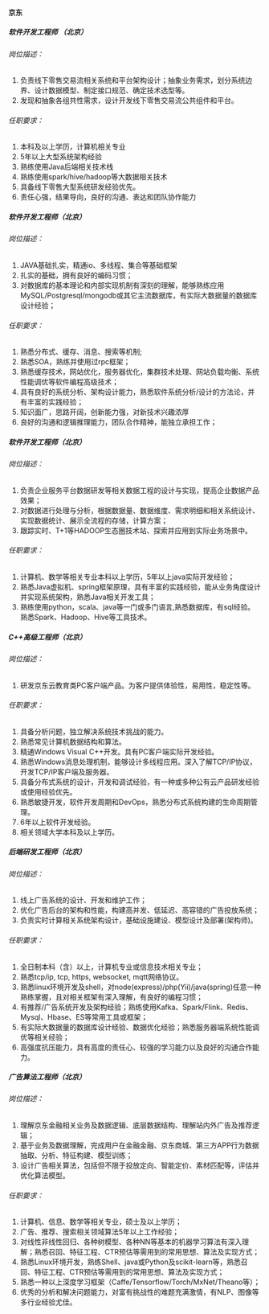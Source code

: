 
#### 京东

##### 软件开发工程师 （北京）

###### 岗位描述：
1. 负责线下零售交易流相关系统和平台架构设计；抽象业务需求，划分系统边界、设计数据模型、制定接口规范、确定技术选型等。
2. 发现和抽象各组共性需求，设计开发线下零售交易流公共组件和平台。

###### 任职要求：
1. 本科及以上学历，计算机相关专业
2. 5年以上大型系统架构经验
3. 熟练使用Java后端相关技术栈
4. 熟练使用spark/hive/hadoop等大数据相关技术
5. 具备线下零售大型系统研发经验优先。
6. 责任心强，结果导向，良好的沟通、表达和团队协作能力



##### 软件开发工程师（北京）

###### 岗位描述：
1. JAVA基础扎实，精通io、多线程、集合等基础框架
2. 扎实的基础，拥有良好的编码习惯；
3. 对数据库的基本理论和内部实现机制有深刻的理解，能够熟练应用MySQL/Postgresql/mongodb或其它主流数据库，有实际大数据量的数据库设计经验；

###### 任职要求：
1. 熟悉分布式、缓存、消息、搜索等机制;
2. 熟悉SOA，熟练并使用过rpc框架；
3. 熟悉缓存技术，网站优化，服务器优化，集群技术处理、网站负载均衡、系统性能调优等软件编程高级技术；
4. 具有良好的系统分析、架构设计能力，熟悉软件系统分析/设计的方法论，并有丰富的实践经验；
5. 知识面广，思路开阔，创新能力强，对新技术兴趣浓厚
6. 良好的沟通和逻辑推理能力，团队合作精神，能独立承担工作；



##### 软件开发工程师（北京）

###### 岗位描述：
1. 负责企业服务平台数据研发等相关数据工程的设计与实现，提高企业数据产品效果；
2. 对数据进行处理与分析，根据数据量、数据维度、需求明细和相关系统设计、实现数据统计、展示全流程的存储，计算方案；
3. 跟踪实时、T+1等HADOOP生态圈技术站、探索并应用到实际业务场景中。

###### 任职要求：
1. 计算机、数学等相关专业本科以上学历，5年以上java实际开发经验；
2. 熟悉Java虚拟机、spring框架原理，具有丰富的实践经验，能从业务角度设计并实现系统架构，熟悉Java相关开发工具；
3. 熟练使用python，scala、java等一门或多门语言,熟悉数据库，有sql经验。熟悉Spark、Hadoop、Hive等工具技术。



##### C++高级工程师（北京）

###### 岗位描述：
1. 研发京东云教育类PC客户端产品。为客户提供体验性，易用性，稳定性等。

###### 任职要求：

1. 具备分析问题，独立解决系统技术挑战的能力。
2. 熟悉常见计算机数据结构和算法。
3. 精通Windows Visual C++开发。具有PC客户端实际开发经验。
4. 熟悉Windows消息处理机制，能够设计多线程应用。深入了解TCP/IP协议，开发TCP/IP客户端及服务器。
5. 具备分布式系统的设计，开发和调试经验，有一种或多种公有云产品研发经验或使用经验优先。
6. 熟悉敏捷开发，软件开发周期和DevOps，熟悉分布式系统构建的生命周期管理。
7. 6年以上软件开发经验。
8. 相关领域大学本科及以上学历。


##### 后端研发工程师（北京）

###### 岗位描述：
1. 线上广告系统的设计、开发和维护工作；
2. 优化广告后台的架构和性能，构建高并发、低延迟、高容错的广告投放系统；
3. 负责实时计算相关系统架构设计，基础设施建设、模型设计及部署(架构师)。

###### 任职要求：
1. 全日制本科（含）以上，计算机专业或信息技术相关专业；
2. 熟悉tcp/ip, tcp, https, websocket, mqtt网络协议。
3. 熟悉linux环境开发及shell，对node(express)/php(Yii)/java(spring)任意一种熟练掌握，且对相关框架有深入理解，有良好的编程习惯；
4. 有推荐/广告系统开发及架构经验；熟练使用Kafka、Spark/Flink、Redis、Mysql、Hbase、ES等常用工具或框架；
5. 有实际大数据量的数据库设计经验、数据优化经验；熟悉服务器端系统性能调优等相关经验；
6. 高强度抗压能力，具有高度的责任心、较强的学习能力以及良好的沟通合作能力。


##### 广告算法工程师（北京）

###### 岗位描述：
1. 理解京东金融相关业务及数据逻辑、底层数据结构、理解站内外广告及推荐逻辑；
2. 基于业务及数据理解，完成用户在金融金融、京东商城、第三方APP行为数据抽取、分析、特征构建、模型训练；
3. 设计广告相关算法，包括但不限于投放定向、智能定价、素材匹配等，评估并优化算法模型。

###### 任职要求：
1. 计算机、信息、数学等相关专业，硕士及以上学历；
2. 广告、推荐、搜索相关领域算法5年以上工作经验；
3. 对线性非线性回归、各种树模型、各种NN等基本的机器学习算法有深入理解；熟悉召回、特征工程、CTR预估等需用到的常用思想、算法及实现方式；
4. 熟悉Linux环境开发，熟练Shell、java或Python及scikit-learn等，熟悉召回、特征工程、CTR预估等需用到的常用思想、算法及实现方式；
5. 熟悉一种以上深度学习框架（Caffe/Tensorflow/Torch/MxNet/Theano等）；
6. 优秀的分析和解决问题能力，对富有挑战性的难题充满激情，有NLP、图像等多行业经验尤佳。


